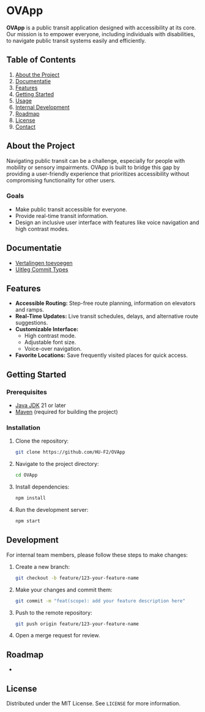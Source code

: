 
# OVApp

**OVApp** is a public transit application designed with accessibility at its core. Our mission is to empower everyone, including individuals with disabilities, to navigate public transit systems easily and efficiently.


## Table of Contents

1. [About the Project](#about-the-project)
2. [Documentatie](#documentatie)
3. [Features](#features)
4. [Getting Started](#getting-started)
5. [Usage](#usage)
6. [Internal Development](#internal-development)
7. [Roadmap](#roadmap)
8. [License](#license)
9. [Contact](#contact)


## About the Project

Navigating public transit can be a challenge, especially for people with mobility or sensory impairments. OVApp is built to bridge this gap by providing a user-friendly experience that prioritizes accessibility without compromising functionality for other users.

### Goals

- Make public transit accessible for everyone.
- Provide real-time transit information.
- Design an inclusive user interface with features like voice navigation and high contrast modes.

## Documentatie
   - [Vertalingen toevoegen](documentation/translations.md)
   - [Uitleg Commit Types](documentation/commitTypes.md)

## Features

- **Accessible Routing:** Step-free route planning, information on elevators and ramps.
- **Real-Time Updates:** Live transit schedules, delays, and alternative route suggestions.
- **Customizable Interface:**
  - High contrast mode.
  - Adjustable font size.
  - Voice-over navigation.
- **Favorite Locations:** Save frequently visited places for quick access.


## Getting Started

### Prerequisites

- [Java JDK](https://openjdk.org/) 21 or later
- [Maven](https://maven.apache.org/) (required for building the project)

### Installation

1. Clone the repository:
   ```bash
   git clone https://github.com/HU-F2/OVApp
   ```
2. Navigate to the project directory:
   ```bash
   cd OVApp
   ```
3. Install dependencies:
   ```bash
   npm install
   ```
4. Run the development server:
   ```bash
   npm start
   ```


## Development

For internal team members, please follow these steps to make changes:

1. Create a new branch:
   ```bash
   git checkout -b feature/123-your-feature-name
   ```
2. Make your changes and commit them:
   ```bash
   git commit -m "feat(scope): add your feature description here"
   ```
3. Push to the remote repository:
   ```bash
   git push origin feature/123-your-feature-name
   ```
4. Open a merge request for review.


## Roadmap

-

## License

Distributed under the MIT License. See `LICENSE` for more information.
